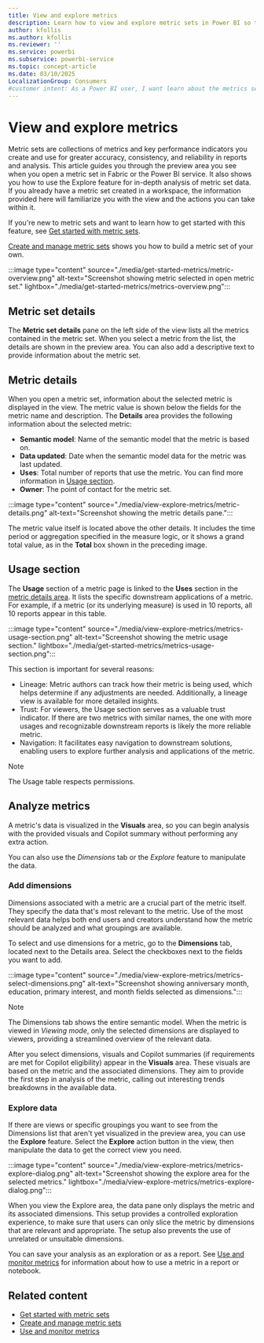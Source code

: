 ```yaml
---
title: View and explore metrics
description: Learn how to view and explore metric sets in Power BI so that your members of your organization can find and reuse key metrics.
author: kfollis
ms.author: kfollis
ms.reviewer: ''
ms.service: powerbi
ms.subservice: powerbi-service
ms.topic: concept-article
ms.date: 03/10/2025
LocalizationGroup: Consumers
#customer intent: As a Power BI user, I want learn about the metrics sections in Power BI so that I can understand the insights the metrics are giving me.
---
```


# View and explore metrics

Metric sets are collections of metrics and key performance indicators you create and use for greater accuracy, consistency, and reliability in reports and analysis.
This article guides you through the preview area you see when you open a metric set in Fabric or the Power BI service. It also shows you how to use the Explore feature for in-depth analysis of metric set data. If you already have a metric set created in a workspace, the information provided here will familiarize you with the view and the actions you can take within it.

If you're new to metric sets and want to learn how to get started with this feature, see [Get started with metric sets](./get-started-metrics.md).

[Create and manage metric sets](./create-metric-sets.md) shows you how to build a metric set of your own.

:::image type="content" source="./media/get-started-metrics/metric-overview.png" alt-text="Screenshot showing metric selected in open metric set."  lightbox="./media/get-started-metrics/metrics-overview.png":::

## Metric set details

The **Metric set details** pane on the left side of the view lists all the metrics contained in the metric set. When you select a metric from the list, the details are shown in the preview area. You can also add a descriptive text to provide information about the metric set.

## Metric details

When you open a metric set, information about the selected metric is displayed in the view. The metric value is shown below the fields for the metric name and description. The **Details** area provides the following information about the selected metric:

- **Semantic model**: Name of the semantic model that the metric is based on.
- **Data updated**: Date when the semantic model  data for the metric was last updated.
- **Uses**: Total number of reports that use the metric. You can find more information in [Usage section](view-explore-metrics.md#usage-section).
- **Owner**: The point of contact for the metric set.

:::image type="content" source="./media/view-explore-metrics/metric-details.png" alt-text="Screenshot showing the metric details pane.":::

The metric value itself is located above the other details. It includes the time period or aggregation specified in the measure logic, or it shows a grand total value, as in the **Total** box shown in the preceding image.

## Usage section

The **Usage** section of a metric page is linked to the **Uses** section in the [metric details area](view-explore-metrics.md#metric-details). It lists the specific downstream applications of a metric. For example, if a metric (or its underlying measure) is used in 10 reports, all 10 reports appear in this table.

:::image type="content" source="./media/view-explore-metrics/metrics-usage-section.png" alt-text="Screenshot showing the metric usage section." lightbox="./media/get-started-metrics/metrics-usage-section.png":::

This section is important for several reasons:

- Lineage: Metric authors can track how their metric is being used, which helps determine if any adjustments are needed. Additionally, a lineage view is available for more detailed insights.
- Trust: For viewers, the Usage section serves as a valuable trust indicator. If there are two metrics with similar names, the one with more usages and recognizable downstream reports is likely the more reliable metric.
- Navigation: It facilitates easy navigation to downstream solutions, enabling users to explore further analysis and applications of the metric.

> [!NOTE]
> The Usage table respects permissions.

## Analyze metrics

A metric's data is visualized in the **Visuals** area, so you can begin analysis with the provided visuals and Copilot summary without performing any extra action.

You can also use the *Dimensions* tab or the *Explore* feature to manipulate the data.

### Add dimensions

Dimensions associated with a metric are a crucial part of the metric itself. They specify the data that's most relevant to the metric. Use of the most relevant data helps both end users and creators understand how the metric should be analyzed and what groupings are available.

To select and use dimensions for a metric, go to the **Dimensions** tab, located next to the Details area. Select the checkboxes next to the fields you want to add.

:::image type="content" source="./media/view-explore-metrics/metrics-select-dimensions.png" alt-text="Screenshot showing anniversary month, education, primary interest, and month fields selected as dimensions.":::

> [!NOTE]
> The Dimensions tab shows the entire semantic model. When the metric is viewed in *Viewing mode*, only the selected dimensions are displayed to viewers, providing a streamlined overview of the relevant data.

After you select dimensions, visuals and Copilot summaries (if requirements are met for Copilot eligibility) appear in the **Visuals** area. These visuals are based on the metric and the associated dimensions. They aim to provide the first step in analysis of the metric, calling out interesting trends breakdowns in the available data.

### Explore data

If there are views or specific groupings you want to see from the Dimensions list that aren't yet visualized in the preview area, you can use the **Explore** feature. Select the **Explore** action button in the view, then manipulate the data to get the correct view you need.

:::image type="content" source="./media/view-explore-metrics/metrics-explore-dialog.png" alt-text="Screenshot showing the explore area for the selected metrics." lightbox="./media/view-explore-metrics/metrics-explore-dialog.png":::

When you view the Explore area, the data pane only displays the metric and its associated dimensions. This setup provides a controlled exploration experience, to make sure that users can only slice the metric by dimensions that are relevant and appropriate. The setup also prevents the use of unrelated or unsuitable dimensions.

You can save your analysis as an exploration or as a report. See [Use and monitor metrics](use-monitor-metrics.md) for information about how to use a metric in a report or notebook.

## Related content

- [Get started with metric sets](create-metric-sets.md)
- [Create and manage metric sets](create-metric-sets.md)
- [Use and monitor metrics](use-monitor-metrics.md)
